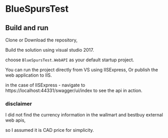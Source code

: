 # BlueSpursTest

## Build and run
Clone or Download the repository,

Build the solution using visual studio 2017.

choose `BlueSpursTest.WebAPI` as your default startup project.

You can run the project directly from VS using IISExpress, Or publish the web application to IIS.

in the case of IISExpress - navigate to https://localhost:44331/swagger/ui/index to see the api in action.

### disclaimer
I did not find the currency information in the wallmart and bestbuy external web apis,

so I assumed it is CAD price for simplicity.